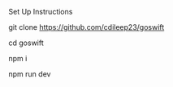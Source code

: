 Set Up Instructions 

git clone https://github.com/cdileep23/goswift

cd goswift

npm i 

npm run dev

